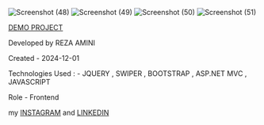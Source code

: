 ![Screenshot (48)](https://github.com/rezaaminiweb/amarShiping/assets/140278906/19945ea7-58f7-4562-91f5-58ca5fcead91)
![Screenshot (49)](https://github.com/rezaaminiweb/amarShiping/assets/140278906/a02f7739-bfe6-46e7-9a71-694d0c2c37ef)
![Screenshot (50)](https://github.com/rezaaminiweb/amarShiping/assets/140278906/95f52272-b643-4acf-95fd-0f8f0662d625)
![Screenshot (51)](https://github.com/rezaaminiweb/amarShiping/assets/140278906/7df8946d-f8ad-4b06-931b-f1566789c057)












<a href="https://rezaaminiweb.github.io/amarShiping/">DEMO PROJECT</a>

Developed by REZA AMINI

Created - 2024-12-01

Technologies Used : - JQUERY , SWIPER , BOOTSTRAP , ASP.NET MVC , JAVASCRIPT

Role - Frontend

my <a href="https://instagram.com/reza_web_design?igshid=NGVhN2U2NjQ0Yg==">INSTAGRAM</a> and <a href="https://www.linkedin.com/in/reza-amini-273386272?utm_source=share&utm_campaign=share_via&utm_content=profile&utm_medium=ios_app">LINKEDIN</a>
